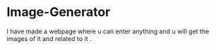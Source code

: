 # Image-Generator
I have made a webpage where u can  enter anything and u will get the images of it and related to it .
